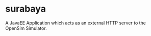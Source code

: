 surabaya
========

A JavaEE Application which acts as an external HTTP server to the OpenSim Simulator.